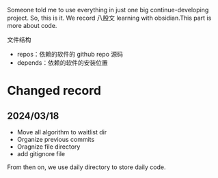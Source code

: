Someone told me to use everything in just one big continue-developing project.
So, this is it.
We record 八股文 learning with obsidian.This part is more about code.

文件结构
- repos：依赖的软件的 github repo 源码
- depends：依赖的软件的安装位置

# Changed record
## 2024/03/18
- Move all algorithm to waitlist dir
- Organize previous commits
- Oragnize file directory
- add gitignore file

From then on, we use daily directory to store daily code.
